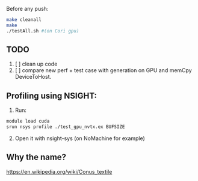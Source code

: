 Before any push: 

```bash
make cleanall 
make
./testAll.sh #(on Cori gpu)
```

## TODO
1. [ ] clean up code
2. [ ] compare new perf + test case with generation on GPU and memCpy
       DeviceToHost.


## Profiling using NSIGHT:

1. Run:
```bash
module load cuda
srun nsys profile ./test_gpu_nvtx.ex BUFSIZE
```

2. Open it with nsight-sys (on NoMachine for example)


## Why the name?

https://en.wikipedia.org/wiki/Conus_textile
